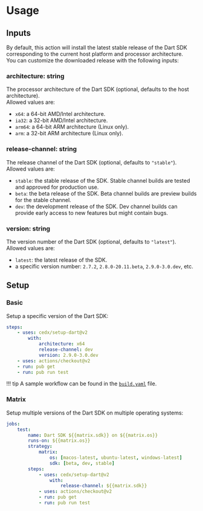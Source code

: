 # Usage

## Inputs
By default, this action will install the latest stable release of the Dart SDK corresponding to the current host platform and processor architecture.  
You can customize the downloaded release with the following inputs:

### **architecture**: string
The processor architecture of the Dart SDK (optional, defaults to the host architecture).  
Allowed values are:

- `x64`: a 64-bit AMD/Intel architecture.
- `ia32`: a 32-bit AMD/Intel architecture.
- `arm64`: a 64-bit ARM architecture (Linux only).
- `arm`: a 32-bit ARM architecture (Linux only).

### **release-channel**: string
The release channel of the Dart SDK (optional, defaults to `"stable"`).  
Allowed values are:

- `stable`: the stable release of the SDK. Stable channel builds are tested and approved for production use.
- `beta`: the beta release of the SDK. Beta channel builds are preview builds for the stable channel.
- `dev`: the development release of the SDK. Dev channel builds can provide early access to new features but might contain bugs.

### **version**: string
The version number of the Dart SDK (optional, defaults to `"latest"`).  
Allowed values are:

- `latest`: the latest release of the SDK.
- a specific version number: `2.7.2`, `2.8.0-20.11.beta`, `2.9.0-3.0.dev`, etc.
		
## Setup

### Basic
Setup a specific version of the Dart SDK:

``` yaml
steps:
	- uses: cedx/setup-dart@v2
		with:
			architecture: x64
			release-channel: dev
			version: 2.9.0-3.0.dev
	- uses: actions/checkout@v2
	- run: pub get
	- run: pub run test
```

!!! tip
	A sample workflow can be found in the [`build.yaml`](https://git.belin.io/cedx/setup-dart/src/branch/master/example/build.yaml) file.

### Matrix
Setup multiple versions of the Dart SDK on multiple operating systems:

``` yaml
jobs:
	test:
		name: Dart SDK ${{matrix.sdk}} on ${{matrix.os}}
		runs-on: ${{matrix.os}}
		strategy:
			matrix:
				os: [macos-latest, ubuntu-latest, windows-latest]
				sdk: [beta, dev, stable]
		steps:
			- uses: cedx/setup-dart@v2
				with:
					release-channel: ${{matrix.sdk}}
			- uses: actions/checkout@v2
			- run: pub get
			- run: pub run test
```
